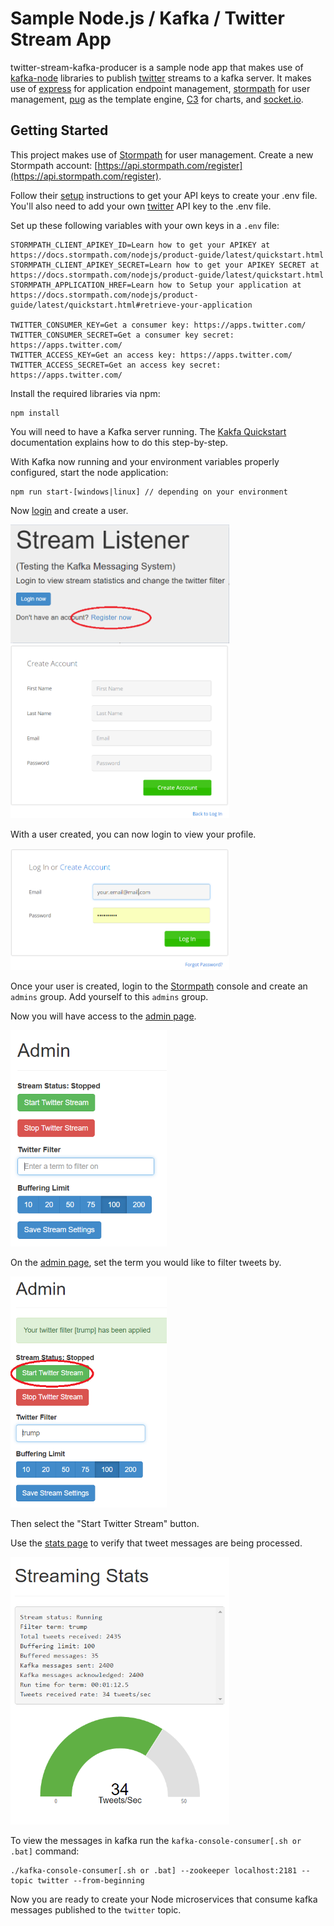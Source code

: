 # Sample Node.js / Kafka / Twitter Stream App

twitter-stream-kafka-producer is a sample node app that makes use of [kafka-node](https://www.npmjs.com/package/kafka-node) libraries to publish [twitter](https://www.npmjs.com/package/node-tweet-stream) streams to a kafka server. It makes use of [express](http://expressjs.com/) for application endpoint management,  [stormpath](https://stormpath.com/) for user management, [pug](https://github.com/pugjs) as the template engine, [C3](http://c3js.org/) for charts, and [socket.io](http://socket.io/).  


## Getting Started

This project makes use of [Stormpath](https://stormpath.com/) for user management. Create a new Stormpath account: [https://api.stormpath.com/register](https://api.stormpath.com/register). 

Follow their [setup](https://docs.stormpath.com/nodejs/express/latest/setup.html) instructions to get your API keys to create your .env file. You'll also need to add your own [twitter](https://apps.twitter.com/) API key to the .env file.
  
Set up these following variables with your own keys in a `.env` file:

```
STORMPATH_CLIENT_APIKEY_ID=Learn how to get your APIKEY at https://docs.stormpath.com/nodejs/product-guide/latest/quickstart.html
STORMPATH_CLIENT_APIKEY_SECRET=Learn how to get your APIKEY SECRET at https://docs.stormpath.com/nodejs/product-guide/latest/quickstart.html
STORMPATH_APPLICATION_HREF=Learn how to Setup your application at https://docs.stormpath.com/nodejs/product-guide/latest/quickstart.html#retrieve-your-application

TWITTER_CONSUMER_KEY=Get a consumer key: https://apps.twitter.com/
TWITTER_CONSUMER_SECRET=Get a consumer key secret: https://apps.twitter.com/
TWITTER_ACCESS_KEY=Get an access key: https://apps.twitter.com/
TWITTER_ACCESS_SECRET=Get an access key secret: https://apps.twitter.com/
```
Install the required libraries via npm:

    npm install

You will need to have a Kafka server running. The [Kakfa Quickstart](http://kafka.apache.org/quickstart)
documentation explains how to do this step-by-step.

With Kafka now running and your environment variables properly configured, start the node application:

```
npm run start-[windows|linux] // depending on your environment
```

Now [login](http://localhost:3001/login) and create a user. 

<img src="./resources/register.png" alt="Register" width="350" />

<img src="./resources/create-account.png" alt="Create Account" width="350" />

With a user created, you can now login to view your profile.

<img src="./resources/login.png" alt="Login" width="350" />

Once your user is created, login to the [Stormpath](https://api.stormpath.com/) console and create an `admins` group. Add yourself to this `admins` group.

Now you will have access to the [admin page](http://localhost:3001/admin).

<img src="./resources/admin.png" alt="Admin" width="250" />

On the [admin page](http://localhost:3001/admin), set the term you would like to filter tweets by. 

<img src="./resources/filter.png" alt="Filter" width="250" />

Then select the "Start Twitter Stream" button.

Use the [stats page](http://localhost:3001/stats) to verify that tweet messages are being processed.

<img src="./resources/stats.png" alt="Stats" width="350" />

To view the messages in kafka run the `kafka-console-consumer[.sh or .bat]` command:

```
./kafka-console-consumer[.sh or .bat] --zookeeper localhost:2181 --topic twitter --from-beginning
```

Now you are ready to create your Node microservices that consume kafka messages published to the `twitter` topic.